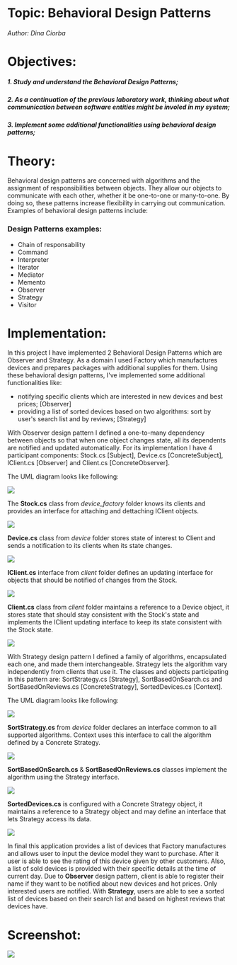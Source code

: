 # Topic: Behavioral Design Patterns
###### Author: Dina Ciorba
# Objectives:
##### 1. Study and understand the Behavioral Design Patterns;
##### 2. As a continuation of the previous laboratory work, thinking about what communication between software entities might be involed in my system;
##### 3. Implement some additional functionalities using behavioral design patterns;
# Theory:
Behavioral design patterns are concerned with algorithms and the assignment of responsibilities between objects. They allow our objects to communicate with each other, whether it be one-to-one or many-to-one. By doing so, these patterns increase flexibility in carrying out communication. Examples of behavioral design patterns include:
### Design Patterns examples:
- Chain of responsability
- Command
- Interpreter
- Iterator
- Mediator
- Memento
- Observer
- Strategy
- Visitor
# Implementation:

In this project I have implemented 2 Behavioral Design Patterns which are Observer and Strategy. As a domain I used Factory which manufactures devices 
and prepares packages with additional supplies for them. Using these behavioral design patterns, I've implemented some additional functionalities like: 
* notifying specific clients which are interested in new devices and best prices; [Observer]
* providing a list of sorted devices based on two algorithms: sort by user's search list and by reviews; [Strategy]

With Observer design pattern I defined a one-to-many dependency between objects so that when one object changes state, all its dependents are notified and updated automatically. For its implementation I have 4 participant components: Stock.cs [Subject], Device.cs [ConcreteSubject], IClient.cs [Observer] and Client.cs [ConcreteObserver].

The UML diagram looks like following:

![](images/screen_lab3_1.png)

The __Stock.cs__ class from _device_factory_ folder knows its clients and provides an interface for attaching and dettaching IClient objects.

![](images/screen_lab3_2.png)

__Device.cs__ class from _device_ folder stores state of interest to Client and sends a notification to its clients when its state changes.

![](images/screen_lab3_3.png)

__IClient.cs__ interface from _client_ folder defines an updating interface for objects that should be notified of changes from the Stock.

![](images/screen_lab3_4.png)

__Client.cs__ class from _client_ folder maintains a reference to a Device object, it stores state that should stay consistent with the Stock's state and implements the IClient updating interface to keep its state consistent with the Stock state.

![](images/screen_lab3_5.png)


With Strategy design pattern I defined a family of algorithms, encapsulated each one, and made them interchangeable. Strategy lets the algorithm vary independently from clients that use it. The classes and objects participating in this pattern are: SortStrategy.cs [Strategy], SortBasedOnSearch.cs and SortBasedOnReviews.cs [ConcreteStrategy], SortedDevices.cs [Context]. 

The UML diagram looks like following:

![](images/screen_lab3_7.png)

__SortStrategy.cs__ from _device_ folder declares an interface common to all supported algorithms. Context uses this interface to call the algorithm defined by a Concrete Strategy.

![](images/screen_lab3_8.png)

__SortBasedOnSearch.cs__ & __SortBasedOnReviews.cs__ classes implement the algorithm using the Strategy interface.

![](images/screen_lab3_9.png)

__SortedDevices.cs__ is configured with a Concrete Strategy object, it maintains a reference to a Strategy object and may define an interface that lets Strategy access its data.

![](images/screen_lab3_10.png)

In final this application provides a list of devices that Factory manufactures and allows user to input the device model they want to purchase. After it user is able to see the rating of this device given by other customers. Also, a list of sold devices is provided with their specific details at the time of current day. Due to __Observer__ design pattern, client is able to register their name if they want to be notified about new devices and hot prices. Only interested users are notified. With __Strategy__, users are able to see a sorted list of devices based on their search list and based on highest reviews that devices have.


# Screenshot:

![](images/screen_lab3_11.png)
